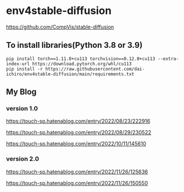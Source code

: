 # env4stable-diffusion
https://github.com/CompVis/stable-diffusion

## To install libraries(Python 3.8 or 3.9)
~~~
pip install torch==1.11.0+cu113 torchvision==0.12.0+cu113 --extra-index-url https://download.pytorch.org/whl/cu113
pip install -r https://raw.githubusercontent.com/dai-ichiro/env4stable-diffusion/main/requirements.txt
~~~

## My Blog
### version 1.0
https://touch-sp.hatenablog.com/entry/2022/08/23/222916

https://touch-sp.hatenablog.com/entry/2022/08/29/230522

https://touch-sp.hatenablog.com/entry/2022/10/11/145610
### version 2.0
https://touch-sp.hatenablog.com/entry/2022/11/26/125636

https://touch-sp.hatenablog.com/entry/2022/11/26/150550
